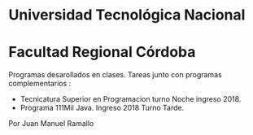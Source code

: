 # Universidad Tecnológica Nacional
# Facultad Regional Córdoba

Programas desarollados en clases.
Tareas junto con programas complementarios :

+ Tecnicatura Superior en Programacion turno Noche ingreso 2018.
+ Programa 111Mil Java. Ingreso 2018 Turno Tarde.


Por Juan Manuel Ramallo
